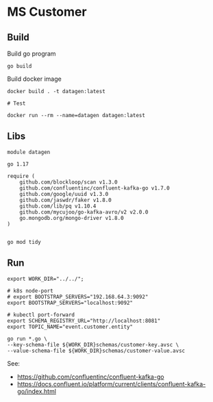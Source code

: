 # MS Customer

## Build
Build go program
```shell
go build
```

Build docker image
```shell
docker build . -t datagen:latest

# Test

docker run --rm --name=datagen datagen:latest
```

## Libs
```
module datagen

go 1.17

require (
	github.com/blockloop/scan v1.3.0
	github.com/confluentinc/confluent-kafka-go v1.7.0
	github.com/google/uuid v1.3.0
	github.com/jaswdr/faker v1.8.0
	github.com/lib/pq v1.10.4
	github.com/mycujoo/go-kafka-avro/v2 v2.0.0
	go.mongodb.org/mongo-driver v1.8.0
)
```

```shell

go mod tidy
```


## Run
```shell
export WORK_DIR="../../";

# k8s node-port
# export BOOTSTRAP_SERVERS="192.168.64.3:9092"
export BOOTSTRAP_SERVERS="localhost:9092"

# kubectl port-forward
export SCHEMA_REGISTRY_URL="http://localhost:8081"
export TOPIC_NAME="event.customer.entity"

go run *.go \
--key-schema-file ${WORK_DIR}schemas/customer-key.avsc \
--value-schema-file ${WORK_DIR}schemas/customer-value.avsc
```

See:
* https://github.com/confluentinc/confluent-kafka-go
* https://docs.confluent.io/platform/current/clients/confluent-kafka-go/index.html